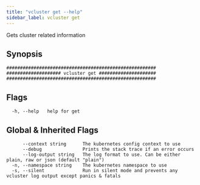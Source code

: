 ```yaml
---
title: "vcluster get --help"
sidebar_label: vcluster get
---
```



Gets cluster related information

## Synopsis


```
#######################################################
#################### vcluster get #####################
#######################################################
```


## Flags

```
  -h, --help   help for get
```


## Global & Inherited Flags

```
      --context string      The kubernetes config context to use
      --debug               Prints the stack trace if an error occurs
      --log-output string   The log format to use. Can be either plain, raw or json (default "plain")
  -n, --namespace string    The kubernetes namespace to use
  -s, --silent              Run in silent mode and prevents any vcluster log output except panics & fatals
```

